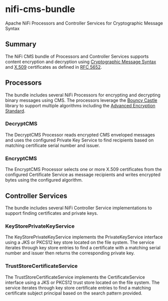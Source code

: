 # nifi-cms-bundle
Apache NiFi Processors and Controller Services for Cryptographic Message Syntax

## Summary

The NiFi CMS bundle of Processors and Controller Services supports content encryption and decryption using
[Cryptographic Message Syntax](https://en.wikipedia.org/wiki/Cryptographic_Message_Syntax) and
[X.509](https://en.wikipedia.org/wiki/X.509) certificates as defined in [RFC 5652](https://tools.ietf.org/html/rfc5652).

## Processors

The bundle includes several NiFi Processors for encrypting and decrypting binary messages using CMS. The processors
leverage the [Bouncy Castle](https://bouncycastle.org) library to support multiple algorithms including the
[Advanced Encryption Standard](https://en.wikipedia.org/wiki/Advanced_Encryption_Standard).

### DecryptCMS

The DecryptCMS Processor reads encrypted CMS enveloped messages and uses the configured Private Key Service to
find recipients based on matching certificate serial number and issuer.

### EncryptCMS

The EncryptCMS Processor selects one or more X.509 certificates from the configured Certificate Service as message
recipients and writes encrypted bytes using the configured algorithm.

## Controller Services

The bundle includes several NiFi Controller Service implementations to support finding certificates and private keys.

### KeyStorePrivateKeyService

The KeyStorePrivateKeyService implements the PrivateKeyService interface using a JKS or PKCS12 key store
located on the file system. The service iterates through key store entries to find a certificate with a matching
serial number and issuer then returns the corresponding private key.

### TrustStoreCertificateService

The TrustStoreCertificateService implements the CertificateService interface using a JKS or PKCS12 trust store
located on the file system. The service iterates through key store certificate entries to find a matching certificate
subject principal based on the search pattern provided.